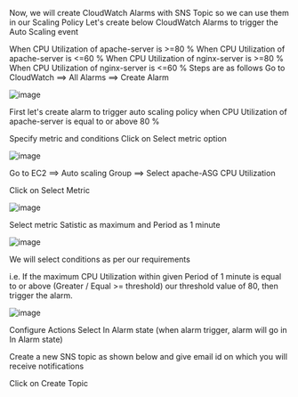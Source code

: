 Now, we will create CloudWatch Alarms with SNS Topic so we can use them in our Scaling Policy
Let's create below CloudWatch Alarms to trigger the Auto Scaling event

When CPU Utilization of apache-server is >=80 %
When CPU Utilization of apache-server is <=60 %
When CPU Utilization of nginx-server is >=80 %
When CPU Utilization of nginx-server is <=60 %
Steps are as follows
Go to CloudWatch ==> All Alarms ==> Create Alarm

![image](https://github.com/Kunal-Pere/AWS_Automated-Cloud-Web-Server-Scaling-with-Load-Balancing-and-Domain-Routing/assets/157100045/9582a55f-a0a8-41e3-ae7d-8e058319cf00)

First let's create alarm to trigger auto scaling policy when CPU Utilization of apache-server is equal to or above 80 %

Specify metric and conditions
Click on Select metric option

![image](https://github.com/Kunal-Pere/AWS_Automated-Cloud-Web-Server-Scaling-with-Load-Balancing-and-Domain-Routing/assets/157100045/b64bf228-dd60-46b2-93a3-296117e960ba)

Go to EC2 ==> Auto scaling Group ==> Select apache-ASG CPU Utilization

Click on Select Metric

![image](https://github.com/Kunal-Pere/AWS_Automated-Cloud-Web-Server-Scaling-with-Load-Balancing-and-Domain-Routing/assets/157100045/9ec36d9f-82ec-4223-911c-111bdcf5517a)

Select metric Satistic as maximum and Period as 1 minute

![image](https://github.com/Kunal-Pere/AWS_Automated-Cloud-Web-Server-Scaling-with-Load-Balancing-and-Domain-Routing/assets/157100045/743bc941-566e-445e-b7d8-d2015291e5a9)

We will select conditions as per our requirements

i.e. If the maximum CPU Utilization within given Period of 1 minute is equal to or above (Greater / Equal >= threshold) our threshold value of 80, then trigger the alarm.

![image](https://github.com/Kunal-Pere/AWS_Automated-Cloud-Web-Server-Scaling-with-Load-Balancing-and-Domain-Routing/assets/157100045/a7120f2f-16bf-4bad-a6dc-ea361c7e0c9a)

Configure Actions
Select In Alarm state (when alarm trigger, alarm will go in In Alarm state)

Create a new SNS topic as shown below and give email id on which you will receive notifications

Click on Create Topic


